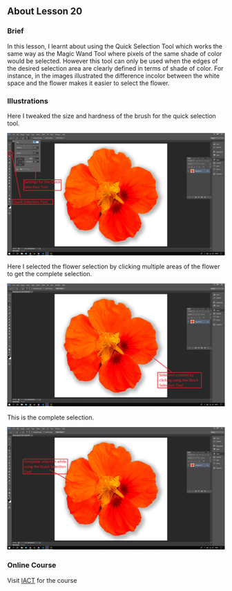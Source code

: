 ## About Lesson 20

### Brief
In this lesson, I learnt about using the Quick Selection Tool which works the same way as the Magic Wand Tool where pixels of the same shade of color would be selected. However this tool can only be used when the edges of the desired selection area are clearly defined in terms of shade of color. For instance, in the images illustrated the difference incolor between the white space and the flower makes it easier to select the flower.

### Illustrations
Here I tweaked the size and hardness of the brush for the quick selection tool.

![Illustration Example](../assets/images/illustration23.png)

Here I selected the flower selection by clicking multiple areas of the flower to get the complete selection.

![Illustration Example](../assets/images/illustration24.png)

This is the complete selection.

![Illustration Example](../assets/images/illustration25.png)

### Online Course
Visit [IACT](https://iact.ie) for the course